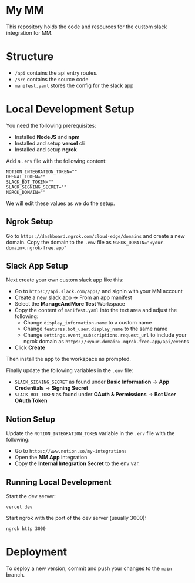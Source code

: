 # My MM

This repository holds the code and resources for the custom slack integration for MM.

# Structure

- `/api` contains the api entry routes.
- `/src` contains the source code
- `manifest.yaml` stores the config for the slack app

# Local Development Setup

You need the following prerequisites:

- Installed **NodeJS** and **npm**
- Installed and setup **vercel** cli
- Installed and setup **ngrok**

Add a `.env` file with the following content:

```env
NOTION_INTEGRATION_TOKEN=""
OPENAI_TOKEN=""
SLACK_BOT_TOKEN=""
SLACK_SIGNING_SECRET=""
NGROK_DOMAIN=""
```

We will edit these values as we do the setup.

## Ngrok Setup

Go to `https://dashboard.ngrok.com/cloud-edge/domains` and create a new domain.
Copy the domain to the `.env` file as `NGROK_DOMAIN="<your-domain>.ngrok-free.app"`

## Slack App Setup

Next create your own custom slack app like this:

- Go to `https://api.slack.com/apps/` and signin with your MM account
- Create a new slack app -> From an app manifest
- Select the **ManageAndMore Test** Workspace
- Copy the content of `manifest.yaml` into the text area and adjust the following:
  - Change `display_information.name` to a custom name
  - Change `features.bot_user.display_name` to the same name
  - Change `settings.event_subscriptions.request_url` to include your ngrok domain as `https://<your-domain>.ngrok-free.app/api/events`
- Click **Create**

Then install the app to the workspace as prompted.

Finally update the following variables in the `.env` file:

- `SLACK_SIGNING_SECRET` as found under **Basic Information** -> **App Credentials** -> **Signing Secret**
- `SLACK_BOT_TOKEN` as found under **OAuth & Permissions** -> **Bot User OAuth Token**

## Notion Setup

Update the `NOTION_INTEGRATION_TOKEN` variable in the `.env` file with the following:

- Go to `https://www.notion.so/my-integrations`
- Open the **MM App** integration
- Copy the **Internal Integration Secret** to the env var.

## Running Local Development

Start the dev server: 

```shell
vercel dev
````

Start ngrok with the port of the dev server (usually 3000):

```
ngrok http 3000
```

# Deployment

To deploy a new version, commit and push your changes to the `main` branch.